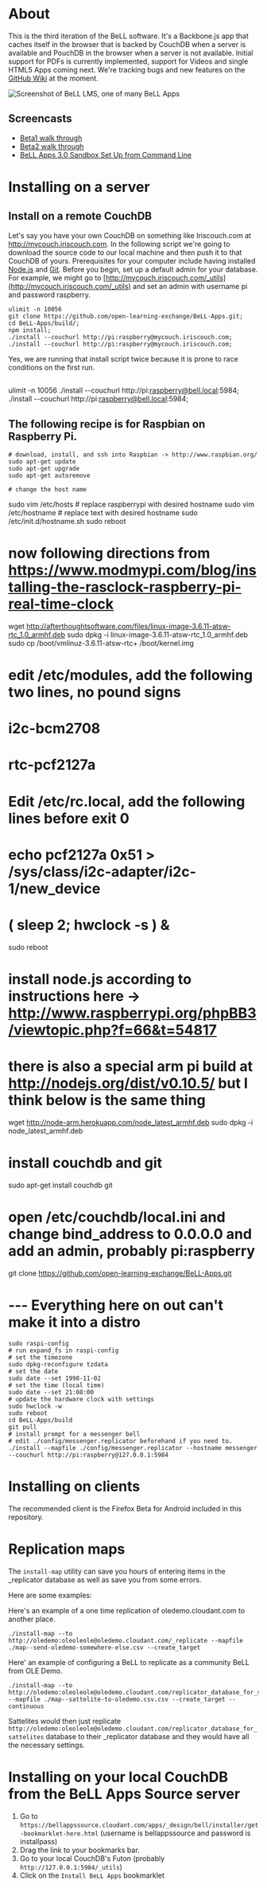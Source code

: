 # About
This is the third iteration of the BeLL software. It's a Backbone.js app that caches itself in the browser that is backed by CouchDB when a server is available and PouchDB in the browser when a server is not available. Initial support for PDFs is currently implemented, support for Videos and single HTML5 Apps coming next.  We're tracking bugs and new features on the [GitHub Wiki](https://github.com/open-learning-exchange/BeLL-Apps/wiki/@todo's) at the moment.

![Screenshot of BeLL LMS, one of many BeLL Apps](docs/screenshot.png)

## Screencasts
- [Beta1 walk through](http://www.youtube.com/watch?v=NeGSljQMQ1M)
- [Beta2 walk through](http://youtu.be/czPf-nZ5A_M)
- [BeLL Apps 3.0 Sandbox Set Up from Command Line](http://youtu.be/_Yy3TOe3cps)


# Installing on a server

## Install on a remote CouchDB

Let's say you have your own CouchDB on something like Iriscouch.com at http://mycouch.iriscouch.com.  In the following script we're going to download the source code to our local machine and then push it to that CouchDB of yours.  Prerequisites for your computer include having installed [Node.js](http://nodejs.com) and [Git](http://git-scm.com/). Before you begin, set up a default admin for your database. For example, we might go to [http://mycouch.iriscouch.com/_utils](http://mycouch.iriscouch.com/_utils) and set an admin with username pi and password raspberry.  

```
ulimit -n 10056
git clone https://github.com/open-learning-exchange/BeLL-Apps.git;
cd BeLL-Apps/build/;
npm install;
./install --couchurl http://pi:raspberry@mycouch.iriscouch.com;
./install --couchurl http://pi:raspberry@mycouch.iriscouch.com;
```
Yes, we are running that install script twice because it is prone to race conditions on the first run.


## 
ulimit -n 10056
./install --couchurl http://pi:raspberry@bell.local:5984;
./install --couchurl http://pi:raspberry@bell.local:5984;


## The following recipe is for Raspbian on Raspberry Pi.

```
# download, install, and ssh into Raspbian -> http://www.raspbian.org/
sudo apt-get update
sudo apt-get upgrade
sudo apt-get autoremove

# change the host name
```
sudo vim /etc/hosts # replace raspberrypi with desired hostname
sudo vim /etc/hostname # replace text with desired hostname
sudo /etc/init.d/hostname.sh
sudo reboot

# now following directions from https://www.modmypi.com/blog/installing-the-rasclock-raspberry-pi-real-time-clock
wget http://afterthoughtsoftware.com/files/linux-image-3.6.11-atsw-rtc_1.0_armhf.deb
sudo dpkg -i linux-image-3.6.11-atsw-rtc_1.0_armhf.deb
sudo cp /boot/vmlinuz-3.6.11-atsw-rtc+ /boot/kernel.img
# edit /etc/modules, add the following two lines, no pound signs
# i2c-bcm2708
# rtc-pcf2127a

# Edit /etc/rc.local, add the following lines before exit 0
# echo pcf2127a 0x51 > /sys/class/i2c-adapter/i2c-1/new_device
# ( sleep 2; hwclock -s ) &
sudo reboot
# install node.js according to instructions here -> http://www.raspberrypi.org/phpBB3/viewtopic.php?f=66&t=54817
# there is also a special arm pi build at http://nodejs.org/dist/v0.10.5/ but I think below is the same thing
wget http://node-arm.herokuapp.com/node_latest_armhf.deb
sudo dpkg -i node_latest_armhf.deb
# install couchdb and git
sudo apt-get install couchdb git
# open /etc/couchdb/local.ini and change bind_address to 0.0.0.0 and add an admin, probably pi:raspberry
git clone https://github.com/open-learning-exchange/BeLL-Apps.git


# --- Everything here on out can't make it into a distro
```
sudo raspi-config
# run expand_fs in raspi-config
# set the timezone
sudo dpkg-reconfigure tzdata
# set the date
sudo date --set 1998-11-02 
# set the time (local time)
sudo date --set 21:08:00
# update the hardware clock with settings
sudo hwclock -w
sudo reboot
cd BeLL-Apps/build
git pull
# install prompt for a messenger bell
# edit ./config/messenger.replicator beforehand if you need to.
./install --mapfile ./config/messenger.replicator --hostname messenger --couchurl http://pi:raspberry@127.0.0.1:5984
```


# Installing on clients

The recommended client is the Firefox Beta for Android included in this repository.


# Replication maps

The `install-map` utility can save you hours of entering items in the _replicator database as well as save you from some errors.  

Here are some examples:

Here's an example of a one time replication of oledemo.cloudant.com to another place.

```
./install-map --to http://oledemo:oleoleole@oledemo.cloudant.com/_replicate --mapfile ./map--send-oledemo-somewhere-else.csv --create_target
```

Here' an example of configuring a BeLL to replicate as a community BeLL from OLE Demo.
```
./install-map --to http://oledemo:oleoleole@oledemo.cloudant.com/replicator_database_for_sattelites --mapfile ./map--sattelite-to-oledemo.csv.csv --create_target --continuous
```

Sattelites would then just replicate `http://oledemo:oleoleole@oledemo.cloudant.com/replicator_database_for_sattelites` database to their _replicator database and they would have all the necessary settings.

# Installing on your local CouchDB from the BeLL Apps Source server

1. Go to `https://bellappssource.cloudant.com/apps/_design/bell/installer/get-bookmarklet-here.html` (username is bellappssource and password is installpass)
1. Drag the link to your bookmarks bar.
1. Go to your local CouchDB's Futon (probably `http://127.0.0.1:5984/_utils`)
1. Click on the `Install BeLL Apps` bookmarklet

